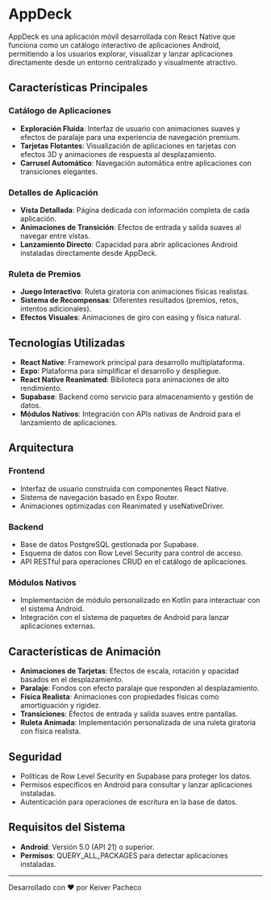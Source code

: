 # AppDeck

AppDeck es una aplicación móvil desarrollada con React Native que funciona como un catálogo interactivo de aplicaciones Android, permitiendo a los usuarios explorar, visualizar y lanzar aplicaciones directamente desde un entorno centralizado y visualmente atractivo.

## Características Principales

### Catálogo de Aplicaciones
- **Exploración Fluida**: Interfaz de usuario con animaciones suaves y efectos de paralaje para una experiencia de navegación premium.
- **Tarjetas Flotantes**: Visualización de aplicaciones en tarjetas con efectos 3D y animaciones de respuesta al desplazamiento.
- **Carrusel Automático**: Navegación automática entre aplicaciones con transiciones elegantes.

### Detalles de Aplicación
- **Vista Detallada**: Página dedicada con información completa de cada aplicación.
- **Animaciones de Transición**: Efectos de entrada y salida suaves al navegar entre vistas.
- **Lanzamiento Directo**: Capacidad para abrir aplicaciones Android instaladas directamente desde AppDeck.

### Ruleta de Premios
- **Juego Interactivo**: Ruleta giratoria con animaciones físicas realistas.
- **Sistema de Recompensas**: Diferentes resultados (premios, retos, intentos adicionales).
- **Efectos Visuales**: Animaciones de giro con easing y física natural.

## Tecnologías Utilizadas

- **React Native**: Framework principal para desarrollo multiplataforma.
- **Expo**: Plataforma para simplificar el desarrollo y despliegue.
- **React Native Reanimated**: Biblioteca para animaciones de alto rendimiento.
- **Supabase**: Backend como servicio para almacenamiento y gestión de datos.
- **Módulos Nativos**: Integración con APIs nativas de Android para el lanzamiento de aplicaciones.

## Arquitectura

### Frontend
- Interfaz de usuario construida con componentes React Native.
- Sistema de navegación basado en Expo Router.
- Animaciones optimizadas con Reanimated y useNativeDriver.

### Backend
- Base de datos PostgreSQL gestionada por Supabase.
- Esquema de datos con Row Level Security para control de acceso.
- API RESTful para operaciones CRUD en el catálogo de aplicaciones.

### Módulos Nativos
- Implementación de módulo personalizado en Kotlin para interactuar con el sistema Android.
- Integración con el sistema de paquetes de Android para lanzar aplicaciones externas.

## Características de Animación

- **Animaciones de Tarjetas**: Efectos de escala, rotación y opacidad basados en el desplazamiento.
- **Paralaje**: Fondos con efecto paralaje que responden al desplazamiento.
- **Física Realista**: Animaciones con propiedades físicas como amortiguación y rigidez.
- **Transiciones**: Efectos de entrada y salida suaves entre pantallas.
- **Ruleta Animada**: Implementación personalizada de una ruleta giratoria con física realista.

## Seguridad

- Políticas de Row Level Security en Supabase para proteger los datos.
- Permisos específicos en Android para consultar y lanzar aplicaciones instaladas.
- Autenticación para operaciones de escritura en la base de datos.

## Requisitos del Sistema

- **Android**: Versión 5.0 (API 21) o superior.
- **Permisos**: QUERY_ALL_PACKAGES para detectar aplicaciones instaladas.

---

Desarrollado con ❤️ por Keiver Pacheco